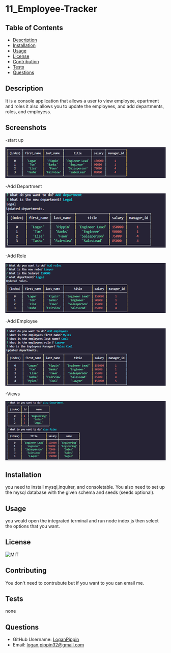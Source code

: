 # 11_Employee-Tracker

## Table of Contents

- [Description](#Description)
- [Installation](#Installation)
- [Usage](#Usage)
- [License](#License)
- [Contribution](#Contribution)
- [Tests](#Tests)
- [Questions](#Questions)

## Description

It is a console application that allows a user to view employee, epartment and roles it also allows you to update the employees, and add departments, roles, and employess.

## Screenshots

-start up

![Start Up](./assets/StartUp.png)

-Add Department

![Add Department](./assets/AddDepart.png)

-Add Role

![Start Up](./assets/AddRole.png)

-Add Employee

![Add Department](./assets/AddEmployee.png)

-Views

![Add Department](./assets/Views.png)

## Installation

you need to install mysql,inquirer, and consoletable. You also need to set up the mysql database with the given schema and seeds (seeds optional).

## Usage

you would open the integrated terminal and run node index.js then select the options that you want.

## License

![MIT](https://img.shields.io/badge/license-MIT-brightgreen)

## Contributing

You don't need to contrubute but if you want to you can email me.

## Tests

none

## Questions

- GitHub Username: [LoganPippin](github.com/LoganPippin)
- Email: logan.pippin32@gmail.com
